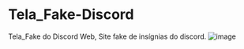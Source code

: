 # Tela_Fake-Discord
Tela_Fake do Discord Web, Site fake de insígnias do discord.
![image](https://ibb.co/GF1bTp6)

